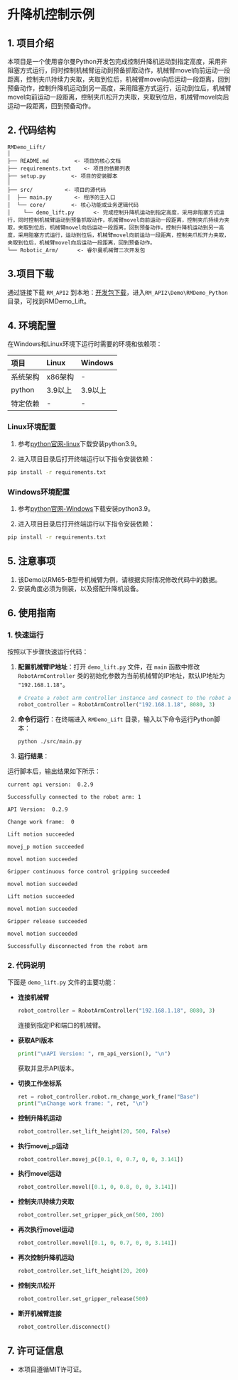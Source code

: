 # 升降机控制示例

## 1. 项目介绍

本项目是一个使用睿尔曼Python开发包完成控制升降机运动到指定高度，采用非阻塞方式运行，同时控制机械臂运动到预备抓取动作，机械臂movel向前运动一段距离，控制夹爪持续力夹取，夹取到位后，机械臂movel向后运动一段距离，回到预备动作，控制升降机运动到另一高度，采用阻塞方式运行，运动到位后，机械臂movel向前运动一段距离，控制夹爪松开力夹取，夹取到位后，机械臂movel向后运动一段距离，回到预备动作。

## 2. 代码结构

```
RMDemo_Lift/
│
├── README.md        <- 项目的核心文档
├── requirements.txt    <- 项目的依赖列表
├── setup.py        <- 项目的安装脚本
│
├── src/          <- 项目的源代码
│  ├── main.py       <- 程序的主入口
│  └── core/        <- 核心功能或业务逻辑代码
│    └── demo_lift.py      <- 完成控制升降机运动到指定高度，采用非阻塞方式运行，同时控制机械臂运动到预备抓取动作，机械臂movel向前运动一段距离，控制夹爪持续力夹取，夹取到位后，机械臂movel向后运动一段距离，回到预备动作，控制升降机运动到另一高度，采用阻塞方式运行，运动到位后，机械臂movel向前运动一段距离，控制夹爪松开力夹取，夹取到位后，机械臂movel向后运动一段距离，回到预备动作。
└── Robotic_Arm/      <- 睿尔曼机械臂二次开发包
```

## 3.项目下载

通过链接下载 `RM_API2` 到本地：[开发包下载](https://github.com/RealManRobot/RM_API2.git)，进入`RM_API2\Demo\RMDemo_Python`目录，可找到RMDemo_Lift。

## 4. 环境配置

在Windows和Linux环境下运行时需要的环境和依赖项：

| 项目         | Linux     | Windows   |
| :--          | :--       | :--       |
| 系统架构     | x86架构   | -         |
| python       | 3.9以上   | 3.9以上   |
| 特定依赖     | -         | -         |

### Linux环境配置

   1. 参考[python官网-linux](https://www.python.org/downloads/source/)下载安装python3.9。

   2. 进入项目目录后打开终端运行以下指令安装依赖：

```bash
pip install -r requirements.txt
```

### Windows环境配置

   1. 参考[python官网-Windows](https://www.python.org/downloads/windows/)下载安装python3.9。

   2. 进入项目目录后打开终端运行以下指令安装依赖：

```bash
pip install -r requirements.txt
```

## 5. 注意事项

1. 该Demo以RM65-B型号机械臂为例，请根据实际情况修改代码中的数据。
2. 安装角度必须为侧装，以及搭配升降机设备。

## **6. 使用指南**

### 1. 快速运行

按照以下步骤快速运行代码：

1. **配置机械臂IP地址**：打开 `demo_lift.py` 文件，在 `main` 函数中修改 `RobotArmController` 类的初始化参数为当前机械臂的IP地址，默认IP地址为 `"192.168.1.18"`。

    ```python
    # Create a robot arm controller instance and connect to the robot arm
    robot_controller = RobotArmController("192.168.1.18", 8080, 3)
    ```

2. **命令行运行**：在终端进入 `RMDemo_Lift` 目录，输入以下命令运行Python脚本：

    ```bash
    python ./src/main.py
    ```
3. **运行结果**：

运行脚本后，输出结果如下所示：

```
current api version:  0.2.9

Successfully connected to the robot arm: 1

API Version:  0.2.9

Change work frame:  0

Lift motion succeeded

movej_p motion succeeded

movel motion succeeded

Gripper continuous force control gripping succeeded

movel motion succeeded

Lift motion succeeded

movel motion succeeded

Gripper release succeeded

movel motion succeeded

Successfully disconnected from the robot arm
```

### 2. 代码说明

下面是 `demo_lift.py` 文件的主要功能：

- **连接机械臂**

    ```python
    robot_controller = RobotArmController("192.168.1.18", 8080, 3)
    ```
    连接到指定IP和端口的机械臂。

- **获取API版本**

    ```python
    print("\nAPI Version: ", rm_api_version(), "\n")
    ```
    获取并显示API版本。

- **切换工作坐标系**

    ```python
    ret = robot_controller.robot.rm_change_work_frame("Base")
    print("\nChange work frame: ", ret, "\n")
    ```

- **控制升降机运动**

    ```python
    robot_controller.set_lift_height(20, 500, False)
    ```

- **执行movej_p运动**

    ```python
    robot_controller.movej_p([0.1, 0, 0.7, 0, 0, 3.141])
    ```

- **执行movel运动**

    ```python
    robot_controller.movel([0.1, 0, 0.8, 0, 0, 3.141])
    ```

- **控制夹爪持续力夹取**

    ```python
    robot_controller.set_gripper_pick_on(500, 200)
    ```

- **再次执行movel运动**

    ```python
    robot_controller.movel([0.1, 0, 0.7, 0, 0, 3.141])
    ```

- **再次控制升降机运动**

    ```python
    robot_controller.set_lift_height(20, 200)
    ```

- **控制夹爪松开**

    ```python
    robot_controller.set_gripper_release(500)
    ```

- **断开机械臂连接**

    ```python
    robot_controller.disconnect()
    ```

## 7. 许可证信息

- 本项目遵循MIT许可证。
